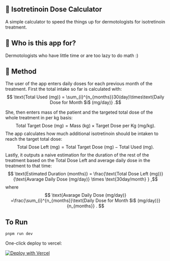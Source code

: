 ## 🔬 Isotretinoin Dose Calculator
A simple calculator to speed the things up for dermotologists for isotretinoin treatment.

## 🤗 Who is this app for? 
Dermotologists who have little time or are too lazy to do math :)

## 🧮 Method
The user of the app enters daily doses for each previous month of the treatment. First the total intake so far is calculated with:
$$ \text{Total Used (mg)} = \sum_{i}^{n_{months}}30(day)\times\text{Daily Dose for Month $i$ (mg/day)} .$$ 

She, then enters mass of the patient and the targeted total dose of the whole treatment in per kg basis:
$$ \text{Total Target Dose (mg)} = \text{Mass (kg)} \times \text{Target Dose per Kg (mg/kg)} . $$ 
The app calculates how much additional isotretinoin should be intaken to reach the target total dose:
$$ \text{Total Dose Left (mg)} = \text{Total Target Dose (mg)} -\text{Total Used (mg)} . $$ 
Lastly, it outputs a naive estimation for the duration of the rest of the treatment based on the Total Dose Left and average daily dose in the treatment to that time:
$$ \text{Estimated Duration (months)} = \frac{\text{Total Dose Left (mg)}}{\text{Avarage Daily Dose (mg/day)} \times \text{30day/month} } ,$$
where
$$ \text{Avarage Daily Dose (mg/day)} =\frac{\sum_{i}^{n_{months}}\text{Daily Dose for Month $i$ (mg/day)}}{n_{months}} . $$

## To Run
```
pnpm run dev
```

One-click deploy to vercel:

[![Deploy with Vercel](https://vercel.com/button)](https://vercel.com/new/clone?repository-url=https%3A%2F%2Fgithub.com%2Focg2347%2Fisotretinoin-dose-calculator%2Ftree%2Fmain)